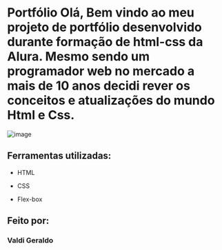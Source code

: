 # Portfólio Olá, Bem vindo ao meu projeto de portfólio desenvolvido durante formação de html-css da Alura. Mesmo sendo um programador web no mercado a mais de 10 anos decidi rever os conceitos e atualizações do mundo Html e Css.

![image](https://user-images.githubusercontent.com/77756047/211304452-220fedf0-f91b-490f-8a65-a60ce860bc5c.png)

## Ferramentas utilizadas:

* HTML

* CSS

* Flex-box

## Feito por:

### Valdi Geraldo



